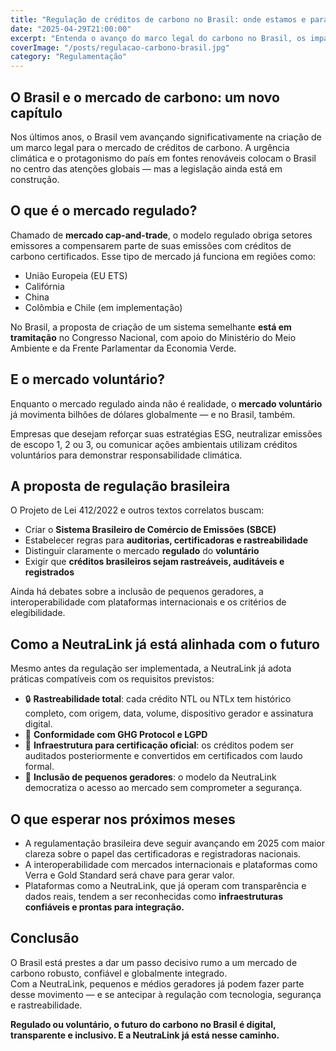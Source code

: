 ```yaml
---
title: "Regulação de créditos de carbono no Brasil: onde estamos e para onde vamos"
date: "2025-04-29T21:00:00"
excerpt: "Entenda o avanço do marco legal do carbono no Brasil, os impactos para o mercado voluntário e como a NeutraLink já atua de forma alinhada às diretrizes de rastreabilidade e transparência."
coverImage: "/posts/regulacao-carbono-brasil.jpg"
category: "Regulamentação"
---
```


## O Brasil e o mercado de carbono: um novo capítulo

Nos últimos anos, o Brasil vem avançando significativamente na criação de um marco legal para o mercado de créditos de carbono. A urgência climática e o protagonismo do país em fontes renováveis colocam o Brasil no centro das atenções globais — mas a legislação ainda está em construção.

## O que é o mercado regulado?

Chamado de **mercado cap-and-trade**, o modelo regulado obriga setores emissores a compensarem parte de suas emissões com créditos de carbono certificados. Esse tipo de mercado já funciona em regiões como:

- União Europeia (EU ETS)
- Califórnia
- China
- Colômbia e Chile (em implementação)

No Brasil, a proposta de criação de um sistema semelhante **está em tramitação** no Congresso Nacional, com apoio do Ministério do Meio Ambiente e da Frente Parlamentar da Economia Verde.

## E o mercado voluntário?

Enquanto o mercado regulado ainda não é realidade, o **mercado voluntário** já movimenta bilhões de dólares globalmente — e no Brasil, também.

Empresas que desejam reforçar suas estratégias ESG, neutralizar emissões de escopo 1, 2 ou 3, ou comunicar ações ambientais utilizam créditos voluntários para demonstrar responsabilidade climática.

## A proposta de regulação brasileira

O Projeto de Lei 412/2022 e outros textos correlatos buscam:

- Criar o **Sistema Brasileiro de Comércio de Emissões (SBCE)**
- Estabelecer regras para **auditorias, certificadoras e rastreabilidade**
- Distinguir claramente o mercado **regulado** do **voluntário**
- Exigir que **créditos brasileiros sejam rastreáveis, auditáveis e registrados**

Ainda há debates sobre a inclusão de pequenos geradores, a interoperabilidade com plataformas internacionais e os critérios de elegibilidade.

## Como a NeutraLink já está alinhada com o futuro

Mesmo antes da regulação ser implementada, a NeutraLink já adota práticas compatíveis com os requisitos previstos:

- 🔒 **Rastreabilidade total**: cada crédito NTL ou NTLx tem histórico completo, com origem, data, volume, dispositivo gerador e assinatura digital.
- 🔗 **Conformidade com GHG Protocol e LGPD**
- 📄 **Infraestrutura para certificação oficial**: os créditos podem ser auditados posteriormente e convertidos em certificados com laudo formal.
- 🧠 **Inclusão de pequenos geradores**: o modelo da NeutraLink democratiza o acesso ao mercado sem comprometer a segurança.

## O que esperar nos próximos meses

- A regulamentação brasileira deve seguir avançando em 2025 com maior clareza sobre o papel das certificadoras e registradoras nacionais.
- A interoperabilidade com mercados internacionais e plataformas como Verra e Gold Standard será chave para gerar valor.
- Plataformas como a NeutraLink, que já operam com transparência e dados reais, tendem a ser reconhecidas como **infraestruturas confiáveis e prontas para integração.**

## Conclusão

O Brasil está prestes a dar um passo decisivo rumo a um mercado de carbono robusto, confiável e globalmente integrado.  
Com a NeutraLink, pequenos e médios geradores já podem fazer parte desse movimento — e se antecipar à regulação com tecnologia, segurança e rastreabilidade.

**Regulado ou voluntário, o futuro do carbono no Brasil é digital, transparente e inclusivo. E a NeutraLink já está nesse caminho.**
